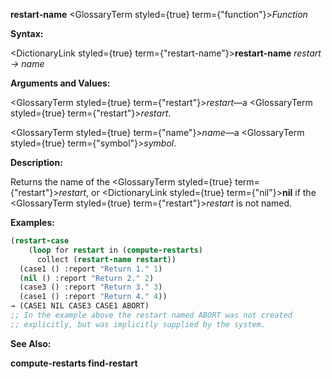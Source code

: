 **restart-name** <GlossaryTerm styled={true} term={"function"}><i>Function</i></GlossaryTerm> 



**Syntax:** 



<DictionaryLink styled={true} term={"restart-name"}><b>restart-name</b></DictionaryLink> *restart → name* 







 



 



**Arguments and Values:** 



<GlossaryTerm styled={true} term={"restart"}><i>restart</i></GlossaryTerm>—a <GlossaryTerm styled={true} term={"restart"}><i>restart</i></GlossaryTerm>. 



<GlossaryTerm styled={true} term={"name"}><i>name</i></GlossaryTerm>—a <GlossaryTerm styled={true} term={"symbol"}><i>symbol</i></GlossaryTerm>. 



**Description:** 



Returns the name of the <GlossaryTerm styled={true} term={"restart"}><i>restart</i></GlossaryTerm>, or <DictionaryLink styled={true} term={"nil"}><b>nil</b></DictionaryLink> if the <GlossaryTerm styled={true} term={"restart"}><i>restart</i></GlossaryTerm> is not named. 



**Examples:**
```lisp
(restart-case 
    (loop for restart in (compute-restarts) 
	  collect (restart-name restart)) 
  (case1 () :report "Return 1." 1) 
  (nil () :report "Return 2." 2) 
  (case3 () :report "Return 3." 3) 
  (case1 () :report "Return 4." 4)) 
→ (CASE1 NIL CASE3 CASE1 ABORT) 
;; In the example above the restart named ABORT was not created 
;; explicitly, but was implicitly supplied by the system. 
```
**See Also:** 



**compute-restarts find-restart** 



